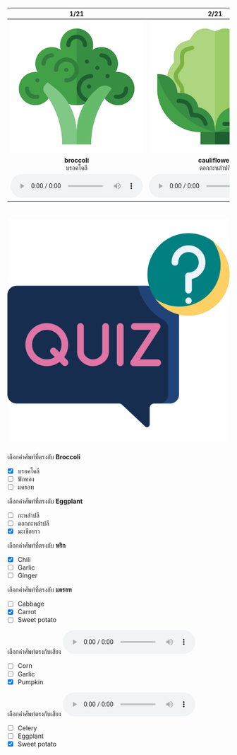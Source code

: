 <div class="carrousel">


|1/21|2/21|3/21|4/21|5/21|6/21|7/21|8/21|9/21|10/21|11/21|12/21|13/21|14/21|15/21|16/21|17/21|18/21|19/21|20/21|21/21|
| :----: | :----: | :----: | :----: | :----: | :----: | :----: | :----: | :----: | :----: | :----: | :----: | :----: | :----: | :----: | :----: | :----: | :----: | :----: | :----: | :----: |
|![](/media/img/vegetables__broccoli.svg)|![](/media/img/vegetables__cauliflower.svg)|![](/media/img/vegetables__kale.svg)|![](/media/img/vegetables__carrot.svg)|![](/media/img/vegetables__beetroot.svg)|![](/media/img/vegetables__radish.svg)|![](/media/img/vegetables__corn.svg)|![](/media/img/vegetables__chili.svg)|![](/media/img/vegetables__eggplant.svg)|![](/media/img/vegetables__garlic.svg)|![](/media/img/vegetables__pumpkin.svg)|![](/media/img/vegetables__cucumber.svg)|![](/media/img/vegetables__cabbage.svg)|![](/media/img/vegetables__mushroom.svg)|![](/media/img/vegetables__ginger.svg)|![](/media/img/vegetables__lettuce.svg)|![](/media/img/vegetables__celery.svg)|![](/media/img/vegetables__asparagus.svg)|![](/media/img/vegetables__leek.svg)|![](/media/img/vegetables__shallot.svg)|![](/media/img/vegetables__sweet&#x20;potato.svg)|
|**broccoli**<br>บรอคโคลี|**cauliflower**<br>ดอกกะหล่ําปลี|**kale**<br>ผักคะน้า|**carrot**<br>แครอท|**beetroot**<br>บีทรูท|**radish**<br>หัวไชเท้า|**corn**<br>ข้าวโพด|**chili**<br>พริก|**eggplant**<br>มะเขือยาว|**garlic**<br>กระเทียม|**pumpkin**<br>ฟักทอง|**cucumber**<br>แตงกวา|**cabbage**<br>กะหล่ําปลี|**mushroom**<br>เห็ด|**ginger**<br>ขิง|**lettuce**<br>ผักกาดหอม|**celery**<br>ขึ้นฉ่าย|**asparagus**<br>หน่อไม้ฝรั่ง|**leek**<br>ต้นหอม|**shallot**<br>หอมแดง|**sweet potato**<br>มันฝรั่งหวาน|
|![](/media/audio/broccoli.mp3)|![](/media/audio/cauliflower.mp3)|![](/media/audio/kale.mp3)|![](/media/audio/carrot.mp3)|![](/media/audio/beetroot.mp3)|![](/media/audio/radish.mp3)|![](/media/audio/corn.mp3)|![](/media/audio/chili.mp3)|![](/media/audio/eggplant.mp3)|![](/media/audio/garlic.mp3)|![](/media/audio/pumpkin.mp3)|![](/media/audio/cucumber.mp3)|![](/media/audio/cabbage.mp3)|![](/media/audio/mushroom.mp3)|![](/media/audio/ginger.mp3)|![](/media/audio/lettuce.mp3)|![](/media/audio/celery.mp3)|![](/media/audio/asparagus.mp3)|![](/media/audio/leek.mp3)|![](/media/audio/shallot.mp3)|![](/media/audio/sweet&#x20;potato.mp3)|

</div>



# ![icon](/media/icons/quiz.svg) 

<div class=question>

 เลือกคำศัพท์ที่ตรงกับ **Broccoli**
 - [x] บรอคโคลี
 - [ ] ฟักทอง
 - [ ] แครอท
</div>
<div class=question>

 เลือกคำศัพท์ที่ตรงกับ **Eggplant**
 - [ ] กะหล่ําปลี
 - [ ] ดอกกะหล่ําปลี
 - [x] มะเขือยาว
</div>
<div class=question>

 เลือกคำศัพท์ที่ตรงกับ **พริก**
 - [x] Chili
 - [ ] Garlic
 - [ ] Ginger
</div>
<div class=question>

 เลือกคำศัพท์ที่ตรงกับ **แครอท**
 - [ ] Cabbage
 - [x] Carrot
 - [ ] Sweet potato
</div>
<div class=question>

เลือกคำศัพท์ตรงกับเสียง ![](/media/audio/pumpkin.mp3) 
 - [ ] Corn
 - [ ] Garlic
 - [x] Pumpkin
</div>

<div class=question>

เลือกคำศัพท์ตรงกับเสียง ![](/media/audio/sweet&#x20;potato.mp3) 
 - [ ] Celery
 - [ ] Eggplant
 - [x] Sweet potato
</div>

